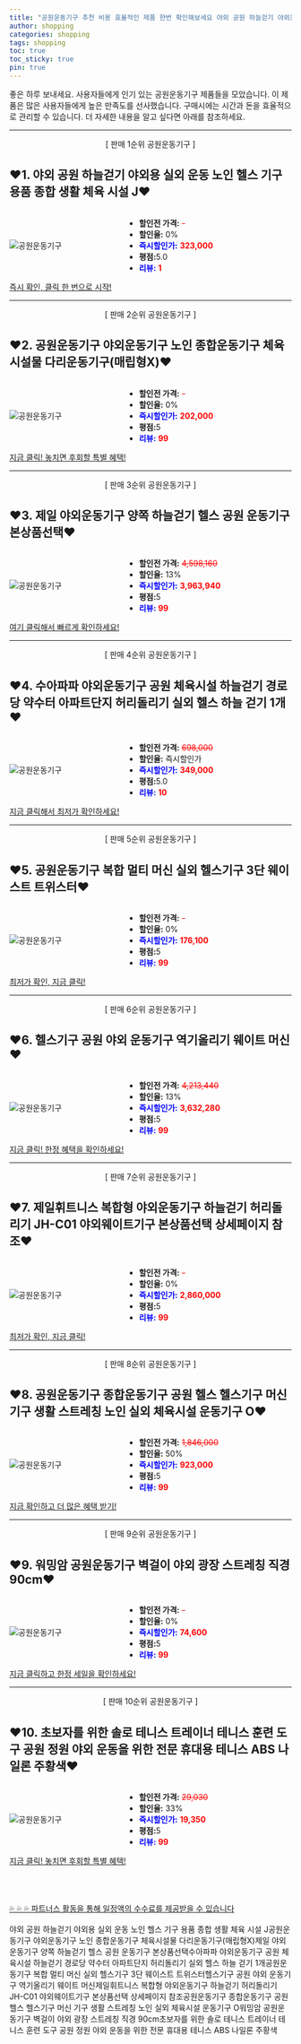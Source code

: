 ```yaml
---
title: "공원운동기구 추천 비용 효율적인 제품 한번 확인해보세요 야외 공원 하늘걷기 야외용 실외"
author: shopping
categories: shopping
tags: shopping
toc: true
toc_sticky: true
pin: true
---
```

좋은 하루 보내세요. 사용자들에게 인기 있는 공원운동기구 제품들을 모았습니다. 이 제품은 많은 사용자들에게 높은 만족도를 선사했습니다. 구매시에는 시간과 돈을 효율적으로 관리할 수 있습니다. 더 자세한 내용을 알고 싶다면 아래를 참조하세요.

---
<p class="toplist" style="margin: 0 auto; display: block; width: fit-content;">[ 판매 1순위 공원운동기구 ]</p>

<h2><strong>❤️1. 야외 공원 하늘걷기 야외용 실외 운동 노인 헬스 기구 용품 종합 생활 체육 시설 J❤️</strong></h2>

<div style="display: flex; align-items: center;">
    <div style="flex: 0.4;">
        <img src="https://thumbnail8.coupangcdn.com/thumbnails/remote/230x230ex/image/vendor_inventory/f4bd/5d5c69db99480dc53e1c5ac0da29b734100817ab9579909fdebe6da76bef.jpg" alt="공원운동기구" style="max-width: 100%;">
    </div>
    <div style="flex: 0.6; margin-left: 10px;">
        <ul>
            <li><strong>할인전 가격:</strong> <del style="color: red;">-</del></li>
            <li><strong>할인율:</strong> 0%</li>
            <li><span style='color:blue'><strong>즉시할인가:</strong></span> <span style='color:red'><strong>323,000</strong></span></li>
            <li><strong>평점:</strong>5.0</li>
            <li><span style='color:blue'><strong>리뷰:</strong></span> <span style='color:red'><strong>1</strong></span></li>
        </ul>
    </div>
</div>
<div class="center">
    <a href="https://selin100587001.github.io?lptag=AF9450613&subid=githubio&pageKey=5511035363&traceid=V0-153&itemId=8590742244&vendorItemId=90212095997" class="myButton">
        즉시 확인, 클릭 한 번으로 시작!
    </a>
</div>


---
<p class="toplist" style="margin: 0 auto; display: block; width: fit-content;">[ 판매 2순위 공원운동기구 ]</p>

<h2><strong>❤️2. 공원운동기구 야외운동기구 노인 종합운동기구 체육시설물 다리운동기구(매립형X)❤️</strong></h2>

<div style="display: flex; align-items: center;">
    <div style="flex: 0.4;">
        <img src="https://thumbnail10.coupangcdn.com/thumbnails/remote/230x230ex/image/vendor_inventory/0ee1/f73c07405fb2cd1a88e2b57fdd59ddf2289ba9357b2cfaa59eb4659c7f2c.jpg" alt="공원운동기구" style="max-width: 100%;">
    </div>
    <div style="flex: 0.6; margin-left: 10px;">
        <ul>
            <li><strong>할인전 가격:</strong> <del style="color: red;">-</del></li>
            <li><strong>할인율:</strong> 0%</li>
            <li><span style='color:blue'><strong>즉시할인가:</strong></span> <span style='color:red'><strong>202,000</strong></span></li>
            <li><strong>평점:</strong>5</li>
            <li><span style='color:blue'><strong>리뷰:</strong></span> <span style='color:red'><strong>99</strong></span></li>
        </ul>
    </div>
</div>
<div class="center">
    <a href="https://selin100587001.github.io?lptag=AF9450613&subid=githubio&pageKey=8198687560&traceid=V0-153&itemId=23491979766&vendorItemId=90518433354" class="myButton">
        지금 클릭! 놓치면 후회할 특별 혜택!
    </a>
</div>


---
<p class="toplist" style="margin: 0 auto; display: block; width: fit-content;">[ 판매 3순위 공원운동기구 ]</p>

<h2><strong>❤️3. 제일 야외운동기구 양쪽 하늘걷기 헬스 공원 운동기구 본상품선택❤️</strong></h2>

<div style="display: flex; align-items: center;">
    <div style="flex: 0.4;">
        <img src="https://thumbnail7.coupangcdn.com/thumbnails/remote/230x230ex/image/vendor_inventory/1828/53c5159884e1721d545547a588a5eb8a9ba8304ef4c5df1168720c33c2b4.jpg" alt="공원운동기구" style="max-width: 100%;">
    </div>
    <div style="flex: 0.6; margin-left: 10px;">
        <ul>
            <li><strong>할인전 가격:</strong> <del style="color: red;">4,598,160</del></li>
            <li><strong>할인율:</strong> 13%</li>
            <li><span style='color:blue'><strong>즉시할인가:</strong></span> <span style='color:red'><strong>3,963,940</strong></span></li>
            <li><strong>평점:</strong>5</li>
            <li><span style='color:blue'><strong>리뷰:</strong></span> <span style='color:red'><strong>99</strong></span></li>
        </ul>
    </div>
</div>
<div class="center">
    <a href="https://selin100587001.github.io?lptag=AF9450613&subid=githubio&pageKey=8010204934&traceid=V0-153&itemId=22343372120&vendorItemId=89897622541" class="myButton">
        여기 클릭해서 빠르게 확인하세요!
    </a>
</div>


---
<p class="toplist" style="margin: 0 auto; display: block; width: fit-content;">[ 판매 4순위 공원운동기구 ]</p>

<h2><strong>❤️4. 수아파파 야외운동기구 공원 체육시설 하늘걷기 경로당 약수터 아파트단지 허리돌리기 실외 헬스 하늘 걷기 1개❤️</strong></h2>

<div style="display: flex; align-items: center;">
    <div style="flex: 0.4;">
        <img src="https://thumbnail9.coupangcdn.com/thumbnails/remote/230x230ex/image/vendor_inventory/8542/51801d115d49acde414f9eb6fe315d9f2745fe1d2656c6a90f93fdfe6cca.png" alt="공원운동기구" style="max-width: 100%;">
    </div>
    <div style="flex: 0.6; margin-left: 10px;">
        <ul>
            <li><strong>할인전 가격:</strong> <del style="color: red;">698,000</del></li>
            <li><strong>할인율:</strong> 즉시할인가</li>
            <li><span style='color:blue'><strong>즉시할인가:</strong></span> <span style='color:red'><strong>349,000</strong></span></li>
            <li><strong>평점:</strong>5.0</li>
            <li><span style='color:blue'><strong>리뷰:</strong></span> <span style='color:red'><strong>10</strong></span></li>
        </ul>
    </div>
</div>
<div class="center">
    <a href="https://selin100587001.github.io?lptag=AF9450613&subid=githubio&pageKey=8196685722&traceid=V0-153&itemId=23476244236&vendorItemId=90526056872" class="myButton">
        지금 클릭해서 최저가 확인하세요!
    </a>
</div>


---
<p class="toplist" style="margin: 0 auto; display: block; width: fit-content;">[ 판매 5순위 공원운동기구 ]</p>

<h2><strong>❤️5. 공원운동기구 복합 멀티 머신 실외 헬스기구 3단 웨이스트 트위스터❤️</strong></h2>

<div style="display: flex; align-items: center;">
    <div style="flex: 0.4;">
        <img src="https://thumbnail10.coupangcdn.com/thumbnails/remote/230x230ex/image/vendor_inventory/e115/1158b281252ddd30eda6b0a7d1f6bf5d12873749f0c385aa5fdd83d9a06f.jpg" alt="공원운동기구" style="max-width: 100%;">
    </div>
    <div style="flex: 0.6; margin-left: 10px;">
        <ul>
            <li><strong>할인전 가격:</strong> <del style="color: red;">-</del></li>
            <li><strong>할인율:</strong> 0%</li>
            <li><span style='color:blue'><strong>즉시할인가:</strong></span> <span style='color:red'><strong>176,100</strong></span></li>
            <li><strong>평점:</strong>5</li>
            <li><span style='color:blue'><strong>리뷰:</strong></span> <span style='color:red'><strong>99</strong></span></li>
        </ul>
    </div>
</div>
<div class="center">
    <a href="https://selin100587001.github.io?lptag=AF9450613&subid=githubio&pageKey=7631078135&traceid=V0-153&itemId=20253590334&vendorItemId=90715209109" class="myButton">
        최저가 확인, 지금 클릭!
    </a>
</div>


---
<p class="toplist" style="margin: 0 auto; display: block; width: fit-content;">[ 판매 6순위 공원운동기구 ]</p>

<h2><strong>❤️6. 헬스기구 공원 야외 운동기구 역기올리기 웨이트 머신❤️</strong></h2>

<div style="display: flex; align-items: center;">
    <div style="flex: 0.4;">
        <img src="https://thumbnail10.coupangcdn.com/thumbnails/remote/230x230ex/image/vendor_inventory/4c85/420c55f2b29e4823d2f80ebf3224de5c9676c6d9aa2342b0026d21614f00.jpg" alt="공원운동기구" style="max-width: 100%;">
    </div>
    <div style="flex: 0.6; margin-left: 10px;">
        <ul>
            <li><strong>할인전 가격:</strong> <del style="color: red;">4,213,440</del></li>
            <li><strong>할인율:</strong> 13%</li>
            <li><span style='color:blue'><strong>즉시할인가:</strong></span> <span style='color:red'><strong>3,632,280</strong></span></li>
            <li><strong>평점:</strong>5</li>
            <li><span style='color:blue'><strong>리뷰:</strong></span> <span style='color:red'><strong>99</strong></span></li>
        </ul>
    </div>
</div>
<div class="center">
    <a href="https://selin100587001.github.io?lptag=AF9450613&subid=githubio&pageKey=2095594835&traceid=V0-153&itemId=3559870170&vendorItemId=89891034456" class="myButton">
        지금 클릭! 한정 혜택을 확인하세요!
    </a>
</div>


---
<p class="toplist" style="margin: 0 auto; display: block; width: fit-content;">[ 판매 7순위 공원운동기구 ]</p>

<h2><strong>❤️7. 제일휘트니스 복합형 야외운동기구 하늘걷기 허리돌리기 JH-C01 야외웨이트기구 본상품선택 상세페이지 참조❤️</strong></h2>

<div style="display: flex; align-items: center;">
    <div style="flex: 0.4;">
        <img src="https://thumbnail8.coupangcdn.com/thumbnails/remote/230x230ex/image/vendor_inventory/213c/0077ad5c420287ed5da86525112fef3d98a4d4cae673c0019830c16d2c1d.jpeg" alt="공원운동기구" style="max-width: 100%;">
    </div>
    <div style="flex: 0.6; margin-left: 10px;">
        <ul>
            <li><strong>할인전 가격:</strong> <del style="color: red;">-</del></li>
            <li><strong>할인율:</strong> 0%</li>
            <li><span style='color:blue'><strong>즉시할인가:</strong></span> <span style='color:red'><strong>2,860,000</strong></span></li>
            <li><strong>평점:</strong>5</li>
            <li><span style='color:blue'><strong>리뷰:</strong></span> <span style='color:red'><strong>99</strong></span></li>
        </ul>
    </div>
</div>
<div class="center">
    <a href="https://selin100587001.github.io?lptag=AF9450613&subid=githubio&pageKey=7118808398&traceid=V0-153&itemId=17818542470&vendorItemId=84982465326" class="myButton">
        최저가 확인, 지금 클릭!
    </a>
</div>


---
<p class="toplist" style="margin: 0 auto; display: block; width: fit-content;">[ 판매 8순위 공원운동기구 ]</p>

<h2><strong>❤️8. 공원운동기구 종합운동기구 공원 헬스 헬스기구 머신 기구 생활 스트레칭 노인 실외 체육시설 운동기구 O❤️</strong></h2>

<div style="display: flex; align-items: center;">
    <div style="flex: 0.4;">
        <img src="https://thumbnail7.coupangcdn.com/thumbnails/remote/230x230ex/image/vendor_inventory/502a/9348bfe33e92f64addd0578067d8e685f38f9a66540a3e7b78f1cd4ba6c0.jpg" alt="공원운동기구" style="max-width: 100%;">
    </div>
    <div style="flex: 0.6; margin-left: 10px;">
        <ul>
            <li><strong>할인전 가격:</strong> <del style="color: red;">1,846,000</del></li>
            <li><strong>할인율:</strong> 50%</li>
            <li><span style='color:blue'><strong>즉시할인가:</strong></span> <span style='color:red'><strong>923,000</strong></span></li>
            <li><strong>평점:</strong>5</li>
            <li><span style='color:blue'><strong>리뷰:</strong></span> <span style='color:red'><strong>99</strong></span></li>
        </ul>
    </div>
</div>
<div class="center">
    <a href="https://selin100587001.github.io?lptag=AF9450613&subid=githubio&pageKey=7657974005&traceid=V0-153&itemId=20393908084&vendorItemId=87476570773" class="myButton">
        지금 확인하고 더 많은 혜택 받기!
    </a>
</div>


---
<p class="toplist" style="margin: 0 auto; display: block; width: fit-content;">[ 판매 9순위 공원운동기구 ]</p>

<h2><strong>❤️9. 워밍암 공원운동기구 벽걸이 야외 광장 스트레칭 직경 90cm❤️</strong></h2>

<div style="display: flex; align-items: center;">
    <div style="flex: 0.4;">
        <img src="https://thumbnail10.coupangcdn.com/thumbnails/remote/230x230ex/image/vendor_inventory/4fad/d63608157932817d9c3c8ffae789f12716dd0f06bff2a4d8d92b72502190.jpg" alt="공원운동기구" style="max-width: 100%;">
    </div>
    <div style="flex: 0.6; margin-left: 10px;">
        <ul>
            <li><strong>할인전 가격:</strong> <del style="color: red;">-</del></li>
            <li><strong>할인율:</strong> 0%</li>
            <li><span style='color:blue'><strong>즉시할인가:</strong></span> <span style='color:red'><strong>74,600</strong></span></li>
            <li><strong>평점:</strong>5</li>
            <li><span style='color:blue'><strong>리뷰:</strong></span> <span style='color:red'><strong>99</strong></span></li>
        </ul>
    </div>
</div>
<div class="center">
    <a href="https://selin100587001.github.io?lptag=AF9450613&subid=githubio&pageKey=7801732255&traceid=V0-153&itemId=21131250919&vendorItemId=90139074500" class="myButton">
        지금 클릭하고 한정 세일을 확인하세요!
    </a>
</div>


---
<p class="toplist" style="margin: 0 auto; display: block; width: fit-content;">[ 판매 10순위 공원운동기구 ]</p>

<h2><strong>❤️10. 초보자를 위한 솔로 테니스 트레이너 테니스 훈련 도구 공원 정원 야외 운동을 위한 전문 휴대용 테니스 ABS 나일론 주황색❤️</strong></h2>

<div style="display: flex; align-items: center;">
    <div style="flex: 0.4;">
        <img src="https://thumbnail9.coupangcdn.com/thumbnails/remote/230x230ex/image/vendor_inventory/5af4/63e77a4a99757e516db8117c37656799dff0624a5f7e5e4fd0e897e42b70.jpg" alt="공원운동기구" style="max-width: 100%;">
    </div>
    <div style="flex: 0.6; margin-left: 10px;">
        <ul>
            <li><strong>할인전 가격:</strong> <del style="color: red;">29,030</del></li>
            <li><strong>할인율:</strong> 33%</li>
            <li><span style='color:blue'><strong>즉시할인가:</strong></span> <span style='color:red'><strong>19,350</strong></span></li>
            <li><strong>평점:</strong>5</li>
            <li><span style='color:blue'><strong>리뷰:</strong></span> <span style='color:red'><strong>99</strong></span></li>
        </ul>
    </div>
</div>
<div class="center">
    <a href="https://selin100587001.github.io?lptag=AF9450613&subid=githubio&pageKey=8235659449&traceid=V0-153&itemId=23705148385&vendorItemId=90730164593" class="myButton">
        지금 클릭! 놓치면 후회할 특별 혜택!
    </a>
</div>

<br><br><br>[💦 💦 💦 파트너스 활동을 통해 일정액의 수수료를 제공받을 수 있습니다](https://link.coupang.com/a/bcpT2c)<br><br>야외 공원 하늘걷기 야외용 실외 운동 노인 헬스 기구 용품 종합 생활 체육 시설 J공원운동기구 야외운동기구 노인 종합운동기구 체육시설물 다리운동기구(매립형X)제일 야외운동기구 양쪽 하늘걷기 헬스 공원 운동기구 본상품선택수아파파 야외운동기구 공원 체육시설 하늘걷기 경로당 약수터 아파트단지 허리돌리기 실외 헬스 하늘 걷기 1개공원운동기구 복합 멀티 머신 실외 헬스기구 3단 웨이스트 트위스터헬스기구 공원 야외 운동기구 역기올리기 웨이트 머신제일휘트니스 복합형 야외운동기구 하늘걷기 허리돌리기 JH-C01 야외웨이트기구 본상품선택 상세페이지 참조공원운동기구 종합운동기구 공원 헬스 헬스기구 머신 기구 생활 스트레칭 노인 실외 체육시설 운동기구 O워밍암 공원운동기구 벽걸이 야외 광장 스트레칭 직경 90cm초보자를 위한 솔로 테니스 트레이너 테니스 훈련 도구 공원 정원 야외 운동을 위한 전문 휴대용 테니스 ABS 나일론 주황색